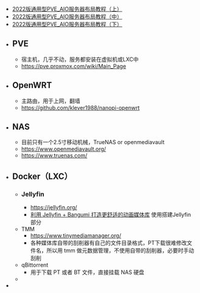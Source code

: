 - [2022版通用型PVE_AIO服务器布局教程（上）](https://www.youtube.com/watch?v=Mg4v5trSM9A)
- [2022版通用型PVE_AIO服务器布局教程（中）](https://www.youtube.com/watch?v=U7zPUlyLEDU)
- [2022版通用型PVE_AIO服务器布局教程（下）](https://www.youtube.com/watch?v=LuhM94Acd34)
- ## PVE
	- 宿主机，几乎不动，服务都安装在虚拟机或LXC中
	- https://pve.proxmox.com/wiki/Main_Page
- ## OpenWRT
	- 主路由，用于上网，翻墙
	- https://github.com/klever1988/nanopi-openwrt
- ## NAS
	- 目前只有一个2.5寸移动机械，TrueNAS or openmediavault
	- https://www.openmediavault.org/
	- https://www.truenas.com/
- ## Docker（LXC）
	- ### Jellyfin
		- https://jellyfin.org/
		- [利用 Jellyfin + Bangumi 打造更舒适的动画媒体库](https://www.himiku.com/archives/deploy-a-more-comfortable-animation-library-with-jellyfin-and-bangumi.html) 使用搭建Jellyfin部分
	- TMM
		- https://www.tinymediamanager.org/
		- 各种媒体库自带的刮削器有自己的文件目录格式，PT下载很难修改文件名，所以用 tmm 做元数据管理，不使用自带的刮削器，必要时手动刮削
	- qBittorrent
		- 用于下载 PT 或者 BT 文件，直接挂载 NAS 硬盘
	-
-